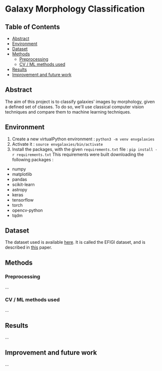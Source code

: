 # Galaxy Morphology Classification

## Table of Contents
- [Abstract](#abstract)
- [Environment](#environment)
- [Dataset](#dataset)
- [Methods](#methods)
  - [Preprocessing](#preprocessing)
  - [CV / ML methods used](#cv--ml-methods-used)
- [Results](#results)
- [Improvement and future work](#improvement-and-future-work)

## Abstract
The aim of this project is to classify galaxies' images by morphology, given a defined set of classes. To do so, we'll use classical computer vision techniques and compare them to machine learning techniques.

## Environment
1. Create a new virtualPython environment : ``python3 -m venv envgalaxies``
2. Activate it : ``source envgalaxies/bin/activate``
3. Install the packages, with the given `requirements.txt` file : ``pip install -r requirements.txt``
This requirements were built downloading the following packages : 
- numpy
- matplotlib
- pandas
- scikit-learn
- astropy
- keras
- tensorflow
- torch
- opencv-python
- tqdm

## Dataset
The dataset used is available [here](https://www.astromatic.net/projects/efigi/). 
It is called the EFIGI dataset, and is described in [this](https://arxiv.org/pdf/1103.5734) paper.

## Methods

### Preprocessing
...

### CV / ML methods used
...

## Results
...

## Improvement and future work
...

